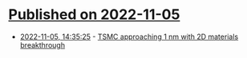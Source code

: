 # [Published on 2022-11-05](index.md)

* [2022-11-05, 14:35:25](https://news.ycombinator.com/item?id=33481859) - [TSMC approaching 1 nm with 2D materials breakthrough](https://www.edn.com/tsmc-approaching-1-nm-with-2d-materials-breakthrough/)
